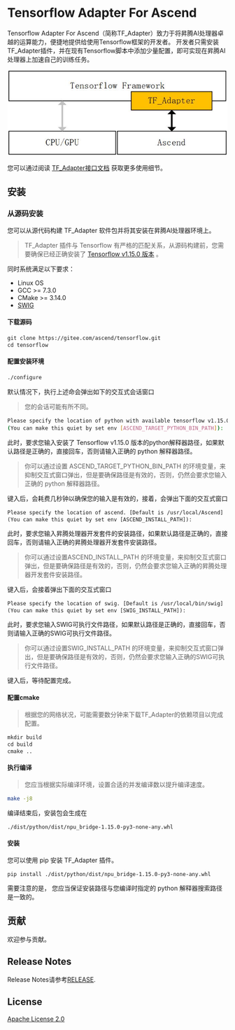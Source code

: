# Tensorflow Adapter For Ascend

Tensorflow Adapter For Ascend（简称TF_Adapter）致力于将昇腾AI处理器卓越的运算能力，便捷地提供给使用Tensorflow框架的开发者。
开发者只需安装TF_Adapter插件，并在现有Tensorflow脚本中添加少量配置，即可实现在昇腾AI处理器上加速自己的训练任务。

![framework](docs/framework.jpg)

您可以通过阅读 [TF_Adapter接口文档](https://support.huaweicloud.com/mprtg-A800_9000_9010/atlasprtg_13_0013.html) 获取更多使用细节。
## 安装
### 从源码安装

您可以从源代码构建 TF_Adapter 软件包并将其安装在昇腾AI处理器环境上。
> TF_Adapter 插件与 Tensorflow 有严格的匹配关系，从源码构建前，您需要确保已经正确安装了 [Tensorflow v1.15.0
>版本](https://www.tensorflow.org/install) 。

同时系统满足以下要求：
- Linux OS
- GCC >= 7.3.0
- CMake >= 3.14.0
- [SWIG](http://www.swig.org/download.html)

#### 下载源码

```
git clone https://gitee.com/ascend/tensorflow.git
cd tensorflow
```

#### 配置安装环境
```BASH
./configure
```
默认情况下，执行上述命会弹出如下的交互式会话窗口
> 您的会话可能有所不同。
```BASH
Please specify the location of python with available tensorflow v1.15.0 installed. [Default is /home/jenkins/prj/venv/bin/python]
(You can make this quiet by set env [ASCEND_TARGET_PYTHON_BIN_PATH]):
```
此时，要求您输入安装了 Tensorflow v1.15.0 版本的python解释器路径，如果默认路径是正确的，直接回车，否则请输入正确的 python
解释器路径。
> 你可以通过设置 ASCEND_TARGET_PYTHON_BIN_PATH
>的环境变量，来抑制交互式窗口弹出，但是要确保路径是有效的，否则，仍然会要求您输入正确的 python 解释器路径。

键入后，会耗费几秒钟以确保您的输入是有效的，接着，会弹出下面的交互式窗口
```
Please specify the location of ascend. [Default is /usr/local/Ascend]
(You can make this quiet by set env [ASCEND_INSTALL_PATH]):
```
此时，要求您输入昇腾处理器开发套件的安装路径，如果默认路径是正确的，直接回车，否则请输入正确的昇腾处理器开发套件安装路径。

> 你可以通过设置ASCEND_INSTALL_PATH
>的环境变量，来抑制交互式窗口弹出，但是要确保路径是有效的，否则，仍然会要求您输入正确的昇腾处理器开发套件安装路径。

键入后，会接着弹出下面的交互式窗口
```
Please specify the location of swig. [Default is /usr/local/bin/swig]
(You can make this quiet by set env [SWIG_INSTALL_PATH]):
```
此时，要求您输入SWIG可执行文件路径，如果默认路径是正确的，直接回车，否则请输入正确的SWIG可执行文件路径。

> 你可以通过设置SWIG_INSTALL_PATH
>的环境变量，来抑制交互式窗口弹出，但是要确保路径是有效的，否则，仍然会要求您输入正确的SWIG可执行文件路径。


键入后，等待配置完成。
#### 配置cmake
> 根据您的网络状况，可能需要数分钟来下载TF_Adapter的依赖项目以完成配置。
```
mkdir build
cd build
cmake ..
```
#### 执行编译
> 您应当根据实际编译环境，设置合适的并发编译数以提升编译速度。
```BASH
make -j8
```
编译结束后，安装包会生成在
```
./dist/python/dist/npu_bridge-1.15.0-py3-none-any.whl
```
#### 安装
您可以使用 pip 安装 TF_Adapter 插件。
```
pip install ./dist/python/dist/npu_bridge-1.15.0-py3-none-any.whl
```
需要注意的是， 您应当保证安装路径与您编译时指定的 python
 解释器搜索路径是一致的。

## 贡献

欢迎参与贡献。

## Release Notes

Release Notes请参考[RELEASE](RELEASE.md).

## License

[Apache License 2.0](LICENSE)

